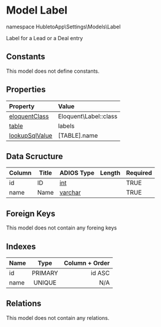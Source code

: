 # Model Label

namespace HubletoApp\Settings\Models\Label

Label for a Lead or a Deal entry

## Constants

This model does not define constants.

## Properties

| Property                                                                                 | Value                 |
| :--------------------------------------------------------------------------------------- | :-------------------- |
| [eloquentClass](https://docs.wai.blue/adios-framework/models/properties#eloquentClass)   | Eloquent\Label::class |
| [table](https://docs.wai.blue/adios-framework/models/properties#table)                   | labels                |
| [lookupSqlValue](https://docs.wai.blue/adios-framework/models/properties#lookupSqlValue) | [TABLE].name          |

## Data Scructure

| Column | Title | ADIOS Type                                                                 | Length | Required |
| ------ | ----- | -------------------------------------------------------------------------- | ------ | -------- |
| id     | ID    | [int](https://docs.wai.blue/adios-framework/models/attributes#int)         |        | TRUE     |
| name   | Name  | [varchar](https://docs.wai.blue/adios-framework/models/attributes#varchar) |        | TRUE     |

## Foreign Keys

This model does not contain any foreing keys

## Indexes

| Name |  Type   | Column + Order |
| :--- | :-----: | -------------: |
| id   | PRIMARY |         id ASC |
| name | UNIQUE  |            N/A |

## Relations

This model does not contain any relations.
